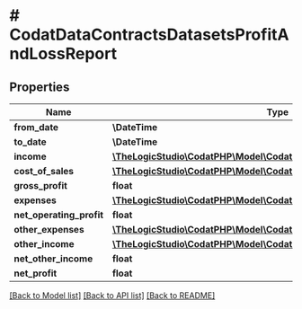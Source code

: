 # # CodatDataContractsDatasetsProfitAndLossReport

## Properties

Name | Type | Description | Notes
------------ | ------------- | ------------- | -------------
**from_date** | **\DateTime** |  | [optional]
**to_date** | **\DateTime** |  | [optional]
**income** | [**\TheLogicStudio\CodatPHP\Model\CodatDataContractsDatasetsReportLine**](CodatDataContractsDatasetsReportLine.md) |  | [optional]
**cost_of_sales** | [**\TheLogicStudio\CodatPHP\Model\CodatDataContractsDatasetsReportLine**](CodatDataContractsDatasetsReportLine.md) |  | [optional]
**gross_profit** | **float** |  |
**expenses** | [**\TheLogicStudio\CodatPHP\Model\CodatDataContractsDatasetsReportLine**](CodatDataContractsDatasetsReportLine.md) |  | [optional]
**net_operating_profit** | **float** |  |
**other_expenses** | [**\TheLogicStudio\CodatPHP\Model\CodatDataContractsDatasetsReportLine**](CodatDataContractsDatasetsReportLine.md) |  | [optional]
**other_income** | [**\TheLogicStudio\CodatPHP\Model\CodatDataContractsDatasetsReportLine**](CodatDataContractsDatasetsReportLine.md) |  | [optional]
**net_other_income** | **float** |  |
**net_profit** | **float** |  |

[[Back to Model list]](../../README.md#models) [[Back to API list]](../../README.md#endpoints) [[Back to README]](../../README.md)
